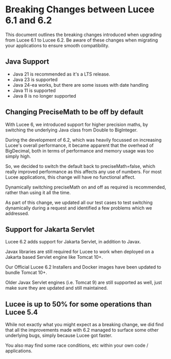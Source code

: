 <!--
{
  "title": "Breaking Changes Between Lucee 6.1 and 6.2",
  "id": "breaking-changes-6-1-to-6-2",
  "categories": ["breaking changes", "migration","compat"],
  "description": "A guide to breaking changes introduced in Lucee between version 6.1 and 6.2",
  "keywords": ["breaking changes", "Lucee 6.1", "Lucee 6.2", "migration", "upgrade"],
  "related": [
    "mathematical-precision"
  ]
}
-->

# Breaking Changes between Lucee 6.1 and 6.2

This document outlines the breaking changes introduced when upgrading from Lucee 6.1 to Lucee 6.2. Be aware of these changes when migrating your applications to ensure smooth compatibility.

## Java Support

- Java 21 is recommended as it's a LTS release.
- Java 23 is supported
- Java 24-ea works, but there are some issues with date handling
- Java 11 is supported
- Java 8 is no longer supported

## Changing PreciseMath to be off by default

With Lucee 6, we introduced support for higher precision maths, by switching the underlying Java class from Double to BigInteger.

During the development of 6.2, which was heavily focussed on increasing Lucee's overall performance, it became apparent that the overhead of BigDecimal, both in terms of performance and memory usage was too simply high.

So, we decided to switch the default back to preciseMath=false, which really improved performance as this affects any use of numbers. For most Lucee applications, this change will have no functional affect.

Dynamically switching preciseMath on and off as required is recommended, rather than using it all the time.

As part of this change, we updated all our test cases to test switching dynamically during a request and identified a few problems which we addressed.

## Support for Jakarta Servlet

Lucee 6.2 adds support for Jakarta Servlet, in addition to Javax.

Javax libraries are still required for Lucee to work when deployed on a Jakarta based Servlet engine like Tomcat 10+.

Our Official Lucee 6.2 Installers and Docker images have been updated to bundle Tomcat 10+.

Older Javax Servlet engines (i.e. Tomcat 9) are still supported as well, just make sure they are updated and still maintained.

## Lucee is up to 50% for some operations than Lucee 5.4

While not exactly what you might expect as a breaking change, we did find that all the improvements made with 6.2 managed to surface some other underlying bugs, simply because Lucee got faster.

You also may find some race conditions, etc within your own code / applications.
